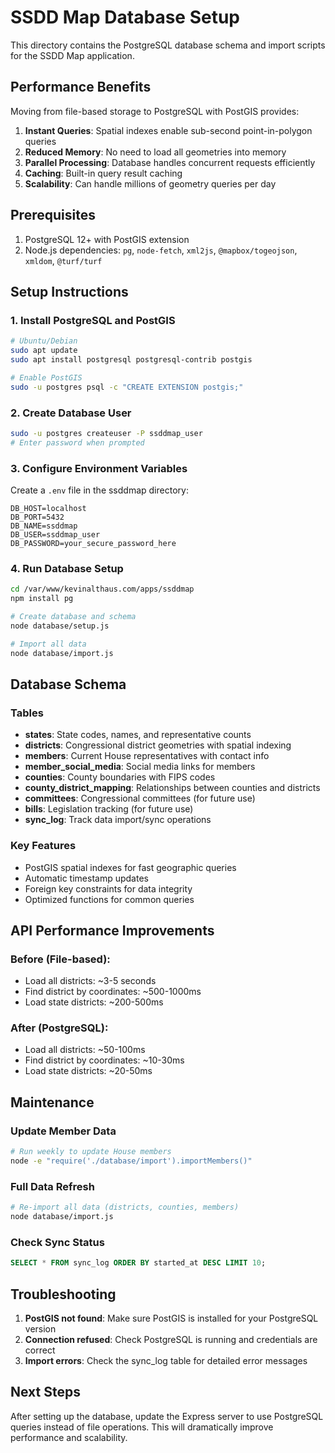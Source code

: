 # SSDD Map Database Setup

This directory contains the PostgreSQL database schema and import scripts for the SSDD Map application.

## Performance Benefits

Moving from file-based storage to PostgreSQL with PostGIS provides:

1. **Instant Queries**: Spatial indexes enable sub-second point-in-polygon queries
2. **Reduced Memory**: No need to load all geometries into memory
3. **Parallel Processing**: Database handles concurrent requests efficiently
4. **Caching**: Built-in query result caching
5. **Scalability**: Can handle millions of geometry queries per day

## Prerequisites

1. PostgreSQL 12+ with PostGIS extension
2. Node.js dependencies: `pg`, `node-fetch`, `xml2js`, `@mapbox/togeojson`, `xmldom`, `@turf/turf`

## Setup Instructions

### 1. Install PostgreSQL and PostGIS

```bash
# Ubuntu/Debian
sudo apt update
sudo apt install postgresql postgresql-contrib postgis

# Enable PostGIS
sudo -u postgres psql -c "CREATE EXTENSION postgis;"
```

### 2. Create Database User

```bash
sudo -u postgres createuser -P ssddmap_user
# Enter password when prompted
```

### 3. Configure Environment Variables

Create a `.env` file in the ssddmap directory:

```env
DB_HOST=localhost
DB_PORT=5432
DB_NAME=ssddmap
DB_USER=ssddmap_user
DB_PASSWORD=your_secure_password_here
```

### 4. Run Database Setup

```bash
cd /var/www/kevinalthaus.com/apps/ssddmap
npm install pg

# Create database and schema
node database/setup.js

# Import all data
node database/import.js
```

## Database Schema

### Tables

- **states**: State codes, names, and representative counts
- **districts**: Congressional district geometries with spatial indexing
- **members**: Current House representatives with contact info
- **member_social_media**: Social media links for members
- **counties**: County boundaries with FIPS codes
- **county_district_mapping**: Relationships between counties and districts
- **committees**: Congressional committees (for future use)
- **bills**: Legislation tracking (for future use)
- **sync_log**: Track data import/sync operations

### Key Features

- PostGIS spatial indexes for fast geographic queries
- Automatic timestamp updates
- Foreign key constraints for data integrity
- Optimized functions for common queries

## API Performance Improvements

### Before (File-based):
- Load all districts: ~3-5 seconds
- Find district by coordinates: ~500-1000ms
- Load state districts: ~200-500ms

### After (PostgreSQL):
- Load all districts: ~50-100ms
- Find district by coordinates: ~10-30ms
- Load state districts: ~20-50ms

## Maintenance

### Update Member Data

```bash
# Run weekly to update House members
node -e "require('./database/import').importMembers()"
```

### Full Data Refresh

```bash
# Re-import all data (districts, counties, members)
node database/import.js
```

### Check Sync Status

```sql
SELECT * FROM sync_log ORDER BY started_at DESC LIMIT 10;
```

## Troubleshooting

1. **PostGIS not found**: Make sure PostGIS is installed for your PostgreSQL version
2. **Connection refused**: Check PostgreSQL is running and credentials are correct
3. **Import errors**: Check the sync_log table for detailed error messages

## Next Steps

After setting up the database, update the Express server to use PostgreSQL queries instead of file operations. This will dramatically improve performance and scalability.